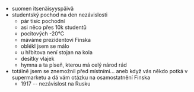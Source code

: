 - suomen itsenäisyyspäivä
- studentský pochod na den nezávislosti
  - pár tisíc pochodní
  - asi něco přes 10k studentů
  - pocitových -20°C
  - máváme prezidentovi Finska
  - oblékl jsem se málo
  - u hřbitova není stojan na kola
  - desítky vlajek
  - hymna a ta píseň, kterou má celý národ rád
- totálně jsem se znemožnil před místními... aneb když vás někdo potká v supermarketu a dá vám otázku na osamostatnění Finska
  - 1917 -- nezávislost na Rusku

